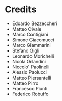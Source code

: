 Credits
=======

* Edoardo Bezzeccheri
* Matteo Civale
* Marco Contigiani
* Simone Giacomucci
* Marco Giammarini
* Stefano Gigli
* Leonardo Morichelli
* Nicola Orlandini
* Niccolo' Paolinelli
* Alessio Paolucci
* Matteo Piersantelli
* Matteo Pirro
* Francesco Piunti
* Federico Robuffo


